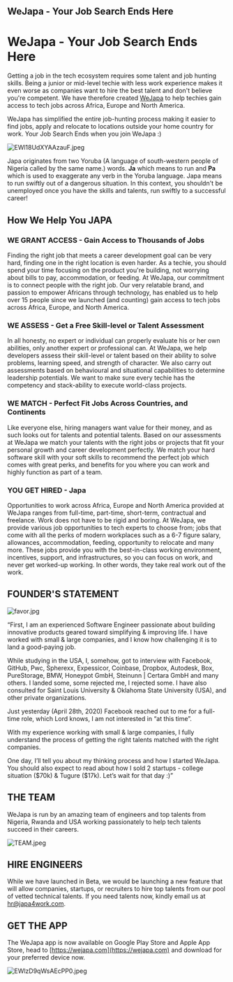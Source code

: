 ## WeJapa - Your Job Search Ends Here

# WeJapa - Your Job Search Ends Here

Getting a job in the tech ecosystem requires some talent and job hunting skills. Being a junior or mid-level techie with less work experience makes it even worse as companies want to hire the best talent and don't believe you're competent. We have therefore created [WeJapa](https://www.wejapa.com/) to help techies gain access to tech jobs across Africa, Europe and North America.

WeJapa has simplified the entire job-hunting process making it easier to find jobs, apply and relocate to locations outside your home country for work. Your Job Search Ends when you join WeJapa :)

![EWl18UdXYAAzauF.jpeg](https://cdn.hashnode.com/res/hashnode/image/upload/v1587973011615/BGkEfBn6H.jpeg)

Japa originates from two Yoruba (A language of south-western people of Nigeria called by the same name.) words. **Ja** which means to run and **Pa** which is used to exaggerate any verb in the Yoruba language. Japa means to run swiftly out of a dangerous situation. In this context, you shouldn't be unemployed once you have the skills and talents, run swiftly to a successful career!

## How We Help You JAPA

### WE GRANT ACCESS - Gain Access to Thousands of Jobs

Finding the right job that meets a career development goal can be very hard, finding one in the right location is even harder. As a techie, you should spend your time focusing on the product you're building, not worrying about bills to pay, accommodation, or feeding. At WeJapa, our commitment is to connect people with the right job. Our very relatable brand, and passion to empower Africans through technology, has enabled us to help over 15 people since we launched (and counting) gain access to tech jobs across Africa, Europe, and North America.

### WE ASSESS - Get a Free Skill-level or Talent Assessment

In all honesty, no expert or individual can properly evaluate his or her own abilities, only another expert or professional can. At WeJapa, we help developers assess their skill-level or talent based on their ability to solve problems, learning speed, and strength of character. We also carry out assessments based on behavioural and situational capabilities to determine leadership potentials. We want to make sure every techie has the competency and stack-ability to execute world-class projects.

### WE MATCH - Perfect Fit Jobs Across Countries, and Continents

Like everyone else, hiring managers want value for their money, and as such looks out for talents and potential talents. Based on our assessments at WeJapa we match your talents with the right jobs or projects that fit your personal growth and career development perfectly. We match your hard software skill with your soft skills to recommend the perfect job which comes with great perks, and benefits for you where you can work and highly function as part of a team.

### YOU GET HIRED - Japa

Opportunities to work across Africa, Europe and North America provided at WeJapa ranges from full-time, part-time, short-term, contractual and freelance. Work does not have to be rigid and boring. At WeJapa, we provide various job opportunities to tech experts to choose from; jobs that come with all the perks of modern workplaces such as a 6-7 figure salary, allowances, accommodation, feeding, opportunity to relocate and many more. These jobs provide you with the best-in-class working environment, incentives, support, and infrastructures, so you can focus on work, and never get worked-up working. In other words, they take real work out of the work.

## FOUNDER'S STATEMENT

![favor.jpg](https://cdn.hashnode.com/res/hashnode/image/upload/v1588147624779/V2TIYrRaX.jpeg)

“First, I am an experienced Software Engineer passionate about building innovative products geared toward simplifying & improving life. I have worked with small & large companies, and I know how challenging it is to land a good-paying job.

While studying in the USA, I, somehow, got to interview with Facebook, GitHub, Pwc, Spherexx, Expessicor, Coinbase,  Dropbox, Autodesk, Box, PureStorage, BMW, Honeypot GmbH, Steinunn | Certara GmbH and many others. I landed some, some rejected me, I rejected some. I have also consulted for Saint Louis University & Oklahoma State University (USA), and other private organizations.

Just yesterday (April 28th, 2020)  Facebook reached out to me for a full-time role, which Lord knows, I am not interested in “at this time”.

With my experience working with small & large companies, I fully understand the process of getting the right talents matched with the right companies. 

One day, I’ll tell you about my thinking process and how I started WeJapa. You should also expect to read about how I sold 2 startups - college situation ($70k) & Tugure ($17k). Let’s wait for that day :)”

## THE TEAM

WeJapa is run by an amazing team of engineers and top talents from Nigeria, Rwanda and USA working passionately to help tech talents succeed in their careers.

![TEAM.jpeg](https://cdn.hashnode.com/res/hashnode/image/upload/v1587973083810/v60k-CcIX.jpeg)

## HIRE ENGINEERS

While we have launched in Beta, we would be launching a new feature that will allow companies, startups, or recruiters to hire top talents from our pool of vetted technical talents. If you need talents now, kindly email us at hr@japa4work.com.

## GET THE APP

The WeJapa app is now available on Google Play Store and Apple App Store, head to [https://wejapa.com](https://wejapa.com) and download for your preferred device now.

![EWlzD9qWsAEcPP0.jpeg](https://cdn.hashnode.com/res/hashnode/image/upload/v1587973036252/e3WT5pRjL.jpeg)